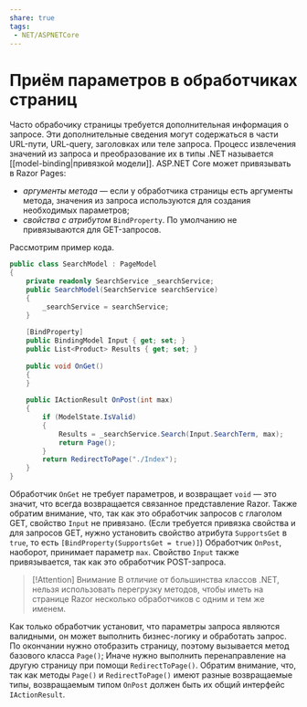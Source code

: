 ```yaml
---
share: true
tags:
 - NET/ASPNETCore
---
```

# Приём параметров в обработчиках страниц
Часто обрабочику страницы требуется дополнительная информация о запросе. Эти дополнительные сведения могут содержаться в части URL-пути, URL-query, заголовках или теле запроса. Процесс извлечения значений из запроса и преобразование их в типы .NET называется [[model-binding|привязкой модели]].
ASP.NET Core может привязывать в Razor Pages:
- *аргументы метода* — если у обработчика страницы есть аргументы метода, значения из запроса используются для создания необходимых параметров;
- *свойства с атрибутом* `BindProperty`. По умолчанию не привязываются для GET-запросов.

Рассмотрим пример кода.
```csharp
public class SearchModel : PageModel
{
	private readonly SearchService _searchService;
	public SearchModel(SearchService searchService)
	{
		_searchService = searchService;
	}
	
	[BindProperty]
	public BindingModel Input { get; set; }
	public List<Product> Results { get; set; }
	
	public void OnGet()
	{
	}
	
	public IActionResult OnPost(int max)
	{
		if (ModelState.IsValid)
		{
			Results = _searchService.Search(Input.SearchTerm, max);
			return Page();
		}
		return RedirectToPage("./Index");
	}
}
```
Обработчик `OnGet` не требует параметров, и возвращает `void` — это значит, что всегда возвращается связанное представление Razor. Также обратим внимание, что, так как это обработчик запросов с глаголом GET, свойство `Input` не привязано. (Если требуется привязка свойства и для запросов GET, нужно установить свойство атрибута `SupportsGet` в `true`, то есть `[BindProperty(SupportsGet = true)]`)
Обработчик `OnPost`, наоборот, принимает параметр `max`. Свойство `Input` также привязывается, так как это обработчик POST-запроса.
> [!Attention] Внимание
> В отличие от большинства классов .NET, нельзя использовать перегрузку методов, чтобы иметь на странице Razor несколько обработчиков с одним и тем же именем.

Как только обработчик установит, что параметры запроса являются валидными, он может выполнить бизнес-логику и обработать запрос. По окончании нужно отобразить страницу, поэтому вызывается метод базового класса `Page()`; Иначе нужно выполнить перенаправление на другую страницу при помощи `RedirectToPage()`.
Обратим внимание, что, так как методы `Page()` и `RedirectToPage()` имеют разные возвращаемые типы, возвращаемым типом `OnPost` должен быть их общий интерфейс `IActionResult`.